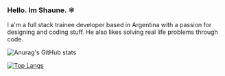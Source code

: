 ### Hello. Im Shaune. ⚛️

<p>
  I a'm a full stack trainee developer based in Argentina with a passion for designing and coding stuff. He also likes solving real life problems through code.
</p>
  

![Anurag's GitHub stats](https://github-readme-stats.vercel.app/api?username=ImShaune&show_icons=true&theme=tokyonight)

[![Top Langs](https://github-readme-stats.vercel.app/api/top-langs/?username=ImShaune&layout=compact)](https://github.com/anuraghazra/github-readme-stats)
<!--
**ImShaune/ImShaune** is a ✨ _special_ ✨ repository because its `README.md` (this file) appears on your GitHub profile.

Here are some ideas to get you started:

- 🔭 I’m currently working on ...
- 🌱 I’m currently learning ...
- 👯 I’m looking to collaborate on ...
- 🤔 I’m looking for help with ...
- 💬 Ask me about ...
- 📫 How to reach me: ...
- 😄 Pronouns: ...
- ⚡ Fun fact: ...
-->
